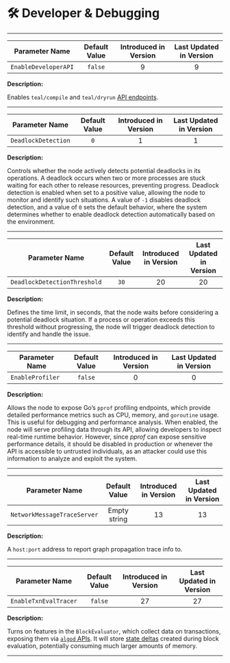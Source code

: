 # 🛠️ Developer & Debugging

---

| Parameter Name       | Default Value | Introduced in Version | Last Updated in Version |
|----------------------|:-------------:|:---------------------:|:-----------------------:|
| `EnableDeveloperAPI` |    `false`    |           9           |            9            |

**Description:**

Enables `teal/compile` and `teal/dryrun` [API endpoints](API-overview.md).

---

| Parameter Name      | Default Value | Introduced in Version | Last Updated in Version |
|---------------------|:-------------:|:---------------------:|:-----------------------:|
| `DeadlockDetection` |      `0`      |           1           |            1            |

**Description:**

Controls whether the node actively detects potential deadlocks in its operations.
A deadlock occurs when two or more processes are stuck waiting for each other to
release resources, preventing progress. Deadlock detection is enabled when set to
a positive value, allowing the node to monitor and identify such situations. A value
of `-1` disables deadlock detection, and a value of `0` sets the default behavior,
where the system determines whether to enable deadlock detection automatically based
on the environment.

---

| Parameter Name               | Default Value | Introduced in Version | Last Updated in Version |
|------------------------------|:-------------:|:---------------------:|:-----------------------:|
| `DeadlockDetectionThreshold` |     `30`      |          20           |           20            |

**Description:**

Defines the time limit, in seconds, that the node waits before considering a potential
deadlock situation. If a process or operation exceeds this threshold without progressing,
the node will trigger deadlock detection to identify and handle the issue.

---

| Parameter Name   | Default Value | Introduced in Version | Last Updated in Version |
|------------------|:-------------:|:---------------------:|:-----------------------:|
| `EnableProfiler` |    `false`    |           0           |            0            |

**Description:**

Allows the node to expose Go’s `pprof` profiling endpoints, which provide detailed
performance metrics such as CPU, memory, and `goroutine` usage. This is useful for
debugging and performance analysis. When enabled, the node will serve profiling
data through its API, allowing developers to inspect real-time runtime behavior.
However, since _pprof_ can expose sensitive performance details, it should be disabled
in production or whenever the API is accessible to untrusted individuals, as an attacker
could use this information to analyze and exploit the system.

---

| Parameter Name              | Default Value | Introduced in Version | Last Updated in Version |
|-----------------------------|:-------------:|:---------------------:|:-----------------------:|
| `NetworkMessageTraceServer` | Empty string  |          13           |           13            |

**Description:**

A `host:port` address to report graph propagation trace info to.

---

| Parameter Name        | Default Value | Introduced in Version | Last Updated in Version |
|-----------------------|:-------------:|:---------------------:|:-----------------------:|
| `EnableTxnEvalTracer` |    `false`    |          27           |           27            |

**Description:**

Turns on features in the `BlockEvaluator`, which collect data on transactions, exposing
them via [`algod` APIs](API-overview.md#algorand-daemon). It will store [state deltas](../ledger/ledger-nn-state-delta.md)
created during block evaluation, potentially consuming much larger amounts of memory.

---
